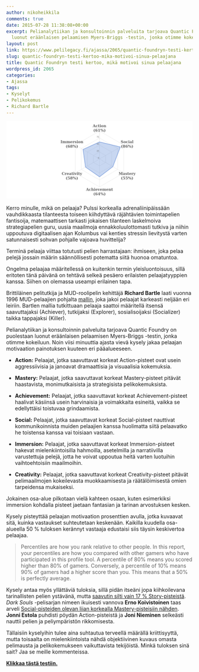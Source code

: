 ```yaml
---
author: nikoheikkila
comments: true
date: 2015-07-28 11:38:08+00:00
excerpt: Pelianalytiikan ja konsultoinnin palveluita tarjoava Quantic Foundry on puolestaan
  luonut eräänlaisen pelaamisen Myers-Briggs -testin, jonka otimme kokeiluun.
layout: post
link: https://www.pelilegacy.fi/ajassa/2065/quantic-foundryn-testi-kertoo-mika-motivoi-sinua-pelaajana
slug: quantic-foundryn-testi-kertoo-mika-motivoi-sinua-pelaajana
title: Quantic Foundryn testi kertoo, mikä motivoi sinua pelaajana
wordpress_id: 2065
categories:
- Ajassa
tags:
- Kyselyt
- Pelikokemus
- Richard Bartle
---
```


[![Quantic Foundry: Gaming Profile](/uploads/2015/07/gamer-profile-ertsi.png)](/uploads/2015/07/gamer-profile-ertsi.png)

Kerro minulle, mikä on pelaaja? Pulssi korkealla adrenaliinipäissään vauhdikkaasta tilanteesta toiseen kiihdyttävä räjähtävien toimintapelien fantisoija, matemaattisen tarkasti jokaisen tilanteen laskelmoiva strategiapelien guru, uusia maailmoja ennakkoluulottomasti tutkiva ja niihin uppoutuva digitaalisen ajan Kolumbus vai kenties stressin lievitystä varten satunnaisesti sohvan pohjalle vajoava huvittelija?

Terminä pelaaja viittaa totutusti pelien harrastajaan: ihmiseen, joka pelaa pelejä jossain määrin säännöllisesti potematta siitä huonoa omatuntoa.

Ongelma pelaajaa määritellessä on kuitenkin termin yleisluontoisuus, sillä eritoten tänä päivänä on tehtävä selkeä pesäero erilaisten pelaajatyyppien kanssa. Siihen on olemassa useampi erilainen tapa.

Brittiläinen pelitutkija ja MUD-roolipelin kehittäjä **Richard Bartle** laati vuonna 1996 MUD-pelaajien pohjalta [mallin](http://mud.co.uk/richard/hcds.htm), joka jakoi pelaajat karkeasti neljään eri leiriin. Bartlen mallia tutkittuaan pelaaja saattoi määritellä itsensä saavuttajaksi (Achiever), tutkijaksi (Explorer), sosialisoijaksi (Socializer) taikka tappajaksi (Killer).

Pelianalytiikan ja konsultoinnin palveluita tarjoava Quantic Foundry on puolestaan luonut eräänlaisen pelaamisen Myers-Briggs -testin, jonka otimme kokeiluun. Noin viisi minuuttia ajasta vievä kysely jakaa pelaajan motivaation painotuksen kuuteen eri pääalueeseen.




    
  * **Action:** Pelaajat, jotka saavuttavat korkeat Action-pisteet ovat usein aggressiivisia ja janoavat dramaattisia ja visuaalisia kokemuksia.

    
  * **Mastery:** Pelaajat, jotka saavuttavat korkeat Mastery-pisteet pitävät haastavista, monimutkaisista ja strategisista pelikokemuksista.

    
  * **Achievement:** Pelaajat, jotka saavuttavat korkeat Achievement-pisteet haalivat käsiinsä usein harvinaisia ja voimakkaita esineitä, vaikka se edellyttäisi toistuvaa grindaamista.

    
  * **Social:** Pelaajat, jotka saavuttavat korkeat Social-pisteet nauttivat kommunikoinnista muiden pelaajien kanssa huolimatta siitä pelaavatko he toistensa kanssa vai toisiaan vastaan.

    
  * **Immersion:** Pelaajat, jotka saavuttavat korkeat Immersion-pisteet hakevat mielenkiintoisilla hahmoilla, asetelmilla ja narratiivilla varustettuja pelejä, jotta he voivat uppoutua heitä varten luotuihin vaihtoehtoisiin maailmoihin.

    
  * **Creativity:** Pelaajat, jotka saavuttavat korkeat Creativity-pisteet pitävät pelimaailmojen kokeilevasta muokkaamisesta ja räätälöimisestä omien tarpeidensa mukaiseksi.



Jokainen osa-alue pilkotaan vielä kahteen osaan, kuten esimerkiksi immersion kohdalla pisteet jaetaan fantasian ja tarinan arvostuksen kesken.

Kysely pisteyttää pelaajan motivaation prosenttien avulla, jotka kuvaavat sitä, kuinka vastaukset suhteutetaan keskenään. Kaikilla kuudella osa-alueella 50 % tuloksen kerännyt vastaaja edustaisi siis täysin keskivertoa pelaajaa.



<blockquote>Percentiles are how you rank relative to other people. In this report, your percentiles are how you compared with other gamers who have participated in this profile tool. A percentile of 80% means you scored higher than 80% of gamers. Conversely, a percentile of 10% means 90% of gamers had a higher score than you. This means that a 50% is perfectly average.</blockquote>



Kysely antaa myös yllättäviä tuloksia, sillä pidän itseäni jopa kiihkoilevana tarinallisten pelien ystävänä, mutta [saavutin silti vain 17 % Story-pisteistä](https://goo.gl/RTIU9f). _Dark Souls_ -pelisarjan nimeen ikuisesti vannova **Erno Koivistoinen** taas arveli [Social-pisteiden olevan liian korkealla Mastery-pisteisiin nähden](https://goo.gl/qEGeP4). **Jonni Estola** puhdisti pöydän Action-pisteistä ja **Joni Nieminen** selkeästi nauttii pelien ja peliympäristön rikkomisesta.

Tällaisiin kyselyihin tulee aina suhtautua terveellä määrällä kriittisyyttä, mutta toisaalta on mielenkiintoista nähdä objektiivinen kuvaus omasta pelimausta ja pelikokemukseen vaikuttavista tekijöistä. Minkä tuloksen sinä sait? Jaa se meille kommenteissa.

**[Klikkaa tästä testiin.](https://apps.quanticfoundry.com/lab/10)**
